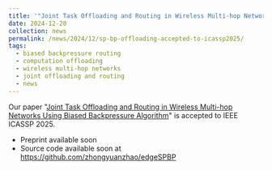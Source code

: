 ```yaml
---
title: '"Joint Task Offloading and Routing in Wireless Multi-hop Networks Using Biased Backpressure Algorithm" accepted to IEEE ICASSP 2025.'
date: 2024-12-20
collection: news
permalink: /news/2024/12/sp-bp-offloading-accepted-to-icassp2025/
tags:
  - biased backpressure routing
  - computation offloading
  - wireless multi-hop networks
  - joint offloading and routing
  - news
---
```


Our paper "[Joint Task Offloading and Routing in Wireless Multi-hop Networks Using Biased Backpressure Algorithm](/publications/2024-09-12-SPBP-offloading-icassp.html)" is accepted to IEEE ICASSP 2025. 

- Preprint available soon
- Source code available soon at <https://github.com/zhongyuanzhao/edgeSPBP>
